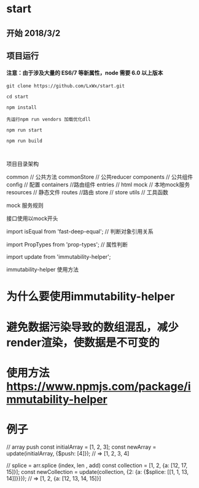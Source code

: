 # start


## 开始   2018/3/2

## 项目运行

#### 注意：由于涉及大量的 ES6/7 等新属性，node 需要 6.0 以上版本 

```
git clone https://github.com/LxWx/start.git  

cd start

npm install

先运行npm run vendors 加载优化dll

npm run start

npm run build



```

项目目录架构


common // 公共方法
commonStore // 公共reducer
components    // 公共组件
config  // 配置
containers  //路由组件
entries // html
mock // 本地mock服务
resources   // 静态文件
routes //路由
store // store
utils // 工具函数


mock 服务规则 

接口使用以mock开头




import isEqual from 'fast-deep-equal';  // 判断对象引用关系

import PropTypes from 'prop-types';  // 属性判断

import update from 'immutability-helper';

immutability-helper 使用方法

# 为什么要使用immutability-helper

# 避免数据污染导致的数组混乱，减少render渲染，使数据是不可变的

# 使用方法 https://www.npmjs.com/package/immutability-helper

# 例子

// array push
const initialArray = [1, 2, 3];
const newArray = update(initialArray, {$push: [4]}); // => [1, 2, 3, 4]

// splice = arr.splice (index, len , add)
const collection = [1, 2, {a: [12, 17, 15]}];
const newCollection = update(collection, {2: {a: {$splice: [[1, 1, 13, 14]]}}});
// => [1, 2, {a: [12, 13, 14, 15]}]
